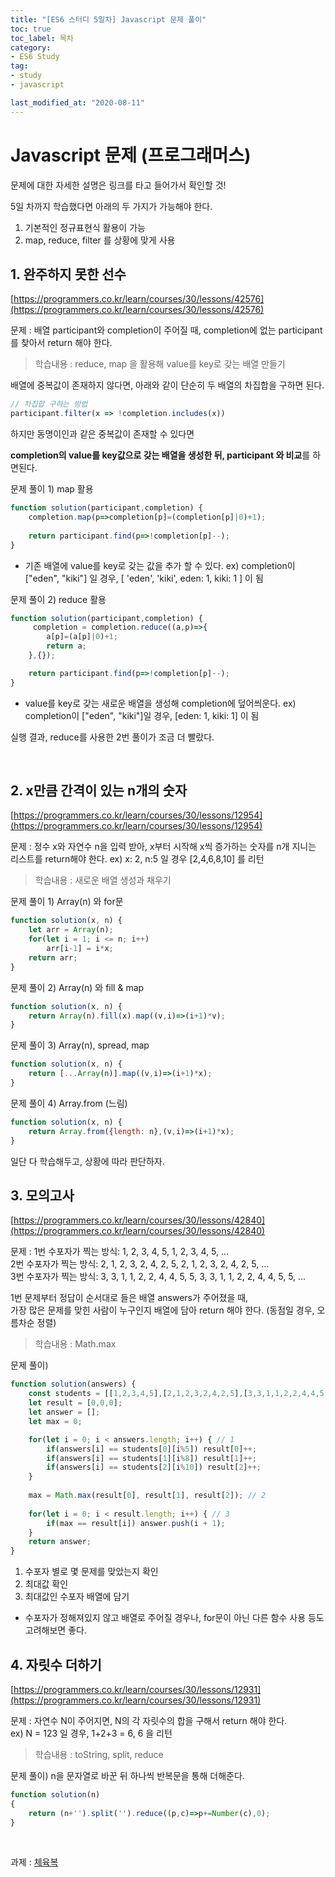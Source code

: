 ```yaml
---
title: "[ES6 스터디 5일차] Javascript 문제 풀이"
toc: true
toc_label: 목차
category:
- ES6 Study
tag:
- study
- javascript

last_modified_at: "2020-08-11"
---
```


# Javascript 문제 (프로그래머스)

문제에 대한 자세한 설명은 링크를 타고 들어가서 확인할 것!
<br>

5일 차까지 학습했다면 아래의 두 가지가 가능해야 한다.
 1. 기본적인 정규표현식 활용이 가능
 2. map, reduce, filter 를 상황에 맞게 사용

## 1. 완주하지 못한 선수
[https://programmers.co.kr/learn/courses/30/lessons/42576](https://programmers.co.kr/learn/courses/30/lessons/42576)

문제 : 배열 participant와 completion이 주어질 때, completion에 없는 participant를 찾아서 return 해야 한다.

> 학습내용 : reduce, map 을 활용해 value를 key로 갖는 배열 만들기

배열에 중복값이 존재하지 않다면, 아래와 같이 단순히 두 배열의 차집합을 구하면 된다.
```javascript
// 차집합 구하는 방법
participant.filter(x => !completion.includes(x))
```
하지만 동명이인과 같은 중복값이 존재할 수 있다면 <br> 

**completion의 value를 key값으로 갖는 배열을 생성한 뒤, participant 와 비교**를 하면된다.

문제 풀이 1) map 활용
```javascript
function solution(participant,completion) {
    completion.map(p=>completion[p]=(completion[p]|0)+1);
		
    return participant.find(p=>!completion[p]--);
}
```
- 기존 배열에 value를 key로 갖는 값을 추가 할 수 있다.
ex) completion이 ["eden", "kiki"] 일 경우, 	[ 'eden', 'kiki', eden: 1, kiki: 1 ] 이 됨


문제 풀이 2) reduce 활용
```javascript
function solution(participant,completion) {
     completion = completion.reduce((a,p)=>{
        a[p]=(a[p]|0)+1;
        return a;
    },{});

    return participant.find(p=>!completion[p]--);
}
```
- value를 key로 갖는 새로운 배열을 생성해 completion에 덮어씌운다.
 ex) completion이 ["eden", "kiki"]일 경우, [eden: 1, kiki: 1] 이 됨


실행 결과, reduce를 사용한 2번 풀이가 조금 더 빨랐다.

<br>

## 2. x만큼 간격이 있는 n개의 숫자
[https://programmers.co.kr/learn/courses/30/lessons/12954](https://programmers.co.kr/learn/courses/30/lessons/12954)

문제 :  정수 x와 자연수 n을 입력 받아, x부터 시작해 x씩 증가하는 숫자를 n개 지니는 리스트를 return해야 한다.
ex) x: 2, n:5 일 경우	[2,4,6,8,10] 를 리턴

> 학습내용 : 새로운 배열 생성과 채우기 


문제 풀이 1) Array(n) 와 for문
```javascript
function solution(x, n) {
    let arr = Array(n);
    for(let i = 1; i <= n; i++)
        arr[i-1] = i*x;
    return arr;
}
```

문제 풀이 2) Array(n) 와 fill & map 
```javascript
function solution(x, n) {
    return Array(n).fill(x).map((v,i)=>(i+1)*v);
}
```

문제 풀이 3) Array(n), spread, map
```javascript
function solution(x, n) {
    return [...Array(n)].map((v,i)=>(i+1)*x);
}
```

문제 풀이 4) Array.from  (느림)
```javascript
function solution(x, n) {
    return Array.from({length: n},(v,i)=>(i+1)*x);
}
```

일단 다 학습해두고, 상황에 따라 판단하자.
<br>

## 3. 모의고사
[https://programmers.co.kr/learn/courses/30/lessons/42840](https://programmers.co.kr/learn/courses/30/lessons/42840)

문제 : 
1번 수포자가 찍는 방식: 1, 2, 3, 4, 5, 1, 2, 3, 4, 5, ...<br>
2번 수포자가 찍는 방식: 2, 1, 2, 3, 2, 4, 2, 5, 2, 1, 2, 3, 2, 4, 2, 5, ...<br>
3번 수포자가 찍는 방식: 3, 3, 1, 1, 2, 2, 4, 4, 5, 5, 3, 3, 1, 1, 2, 2, 4, 4, 5, 5, ...<br>

1번 문제부터 정답이 순서대로 들은 배열 answers가 주어졌을 때, <br>가장 많은 문제를 맞힌 사람이 누구인지 배열에 담아 return 해야 한다. (동점일 경우, 오름차순 정렬)

> 학습내용 :  Math.max


문제 풀이) 
```javascript
function solution(answers) {
    const students = [[1,2,3,4,5],[2,1,2,3,2,4,2,5],[3,3,1,1,2,2,4,4,5,5]];
    let result = [0,0,0];
    let answer = [];
    let max = 0;

    for(let i = 0; i < answers.length; i++) { // 1
        if(answers[i] == students[0][i%5]) result[0]++;
        if(answers[i] == students[1][i%8]) result[1]++;
        if(answers[i] == students[2][i%10]) result[2]++;
    }
    
    max = Math.max(result[0], result[1], result[2]); // 2
     
    for(let i = 0; i < result.length; i++) { // 3
        if(max == result[i]) answer.push(i + 1);
    }
    return answer;
}
```
1.  수포자 별로 몇 문제를 맞았는지 확인
2. 최대값 확인
3. 최대값인 수포자 배열에 담기

- 수포자가 정해져있지 않고 배열로 주어질 경우나,  for문이 아닌 다른 함수 사용 등도 고려해보면 좋다.


## 4. 자릿수 더하기
[https://programmers.co.kr/learn/courses/30/lessons/12931](https://programmers.co.kr/learn/courses/30/lessons/12931)

문제 : 자연수 N이 주어지면, N의 각 자릿수의 합을 구해서 return 해야 한다.<br>
ex) N = 123 일 경우, 1+2+3 = 6, 6 을 리턴 

> 학습내용 : toString, split, reduce


문제 풀이) n을 문자열로 바꾼 뒤 하나씩 반복문을 통해 더해준다.
```javascript
function solution(n)
{
    return (n+'').split('').reduce((p,c)=>p+=Number(c),0);
}
```

<br>

과제 : [체육복](https://programmers.co.kr/learn/courses/30/lessons/42862)